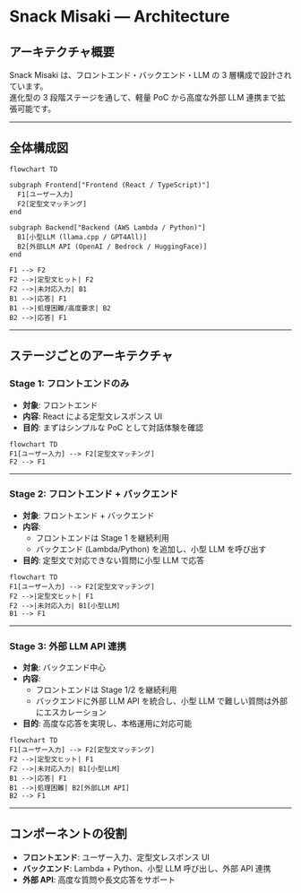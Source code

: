 # Snack Misaki — Architecture

## アーキテクチャ概要
Snack Misaki は、フロントエンド・バックエンド・LLM の 3 層構成で設計されています。  
進化型の 3 段階ステージを通して、軽量 PoC から高度な外部 LLM 連携まで拡張可能です。

---

## 全体構成図

```mermaid
flowchart TD

subgraph Frontend["Frontend (React / TypeScript)"]
  F1[ユーザー入力]
  F2[定型文マッチング]
end

subgraph Backend["Backend (AWS Lambda / Python)"]
  B1[小型LLM (llama.cpp / GPT4All)]
  B2[外部LLM API (OpenAI / Bedrock / HuggingFace)]
end

F1 --> F2
F2 -->|定型文ヒット| F2
F2 -->|未対応入力| B1
B1 -->|応答| F1
B1 -->|処理困難/高度要求| B2
B2 -->|応答| F1
```

---

## ステージごとのアーキテクチャ

### Stage 1: フロントエンドのみ
- **対象**: フロントエンド
- **内容**: React による定型文レスポンス UI
- **目的**: まずはシンプルな PoC として対話体験を確認

```mermaid
flowchart TD
F1[ユーザー入力] --> F2[定型文マッチング]
F2 --> F1
```

---

### Stage 2: フロントエンド + バックエンド
- **対象**: フロントエンド + バックエンド
- **内容**:  
  - フロントエンドは Stage 1 を継続利用  
  - バックエンド (Lambda/Python) を追加し、小型 LLM を呼び出す  
- **目的**: 定型文で対応できない質問に小型 LLM で応答

```mermaid
flowchart TD
F1[ユーザー入力] --> F2[定型文マッチング]
F2 -->|定型文ヒット| F1
F2 -->|未対応入力| B1[小型LLM]
B1 --> F1
```

---

### Stage 3: 外部 LLM API 連携
- **対象**: バックエンド中心
- **内容**:  
  - フロントエンドは Stage 1/2 を継続利用  
  - バックエンドに外部 LLM API を統合し、小型 LLM で難しい質問は外部にエスカレーション  
- **目的**: 高度な応答を実現し、本格運用に対応可能

```mermaid
flowchart TD
F1[ユーザー入力] --> F2[定型文マッチング]
F2 -->|定型文ヒット| F1
F2 -->|未対応入力| B1[小型LLM]
B1 -->|応答| F1
B1 -->|処理困難| B2[外部LLM API]
B2 --> F1
```

---

## コンポーネントの役割
- **フロントエンド**: ユーザー入力、定型文レスポンス UI
- **バックエンド**: Lambda + Python、小型 LLM 呼び出し、外部 API 連携
- **外部 API**: 高度な質問や長文応答をサポート

